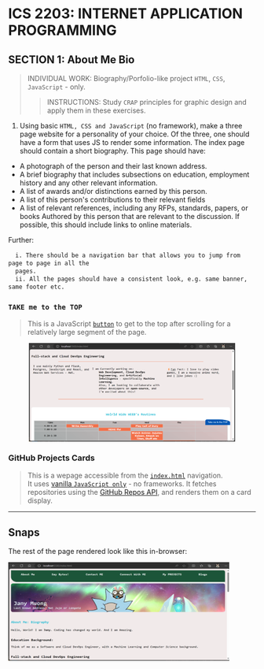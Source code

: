 # ICS 2203: INTERNET APPLICATION PROGRAMMING
## SECTION 1: About Me Bio
> INDIVIDUAL WORK: Biography/Porfolio-like project `HTML`,  `CSS`, `JavaScript` - only.  
>> INSTRUCTIONS: Study `CRAP` principles for graphic design and apply them in these exercises.  

1. Using basic `HTML, CSS and JavaScript` (no framework), make a three page website for a personality of
your choice. Of the three, one should have a form that uses JS to render some information. The index page
should contain a short biography. This page should have:
- A photograph of the person and their last known address.
- A brief biography that includes subsections on education, employment history and any other relevant
information.
- A list of awards and/or distinctions earned by this person.
- A list of this person's contributions to their relevant fields
- A list of relevant references, including any RFPs, standards, papers, or books Authored by this person
that are relevant to the discussion. If possible, this should include links to online materials.

Further:
```
  i. There should be a navigation bar that allows you to jump from page to page in all the 
  pages.
  ii. All the pages should have a consistent look, e.g. same banner, same footer etc.
```
### `TAKE me to the TOP`
> This is a JavaScript [`button`](./js/topbutton.js) to get to the top after scrolling for a relatively large segment of the page.

<p align="center">
  <img align="center" src="./img_icons/button.png" height="200" width="420" title="Top" />
</p>

### GitHub Projects Cards
> This is a wepage accessible from  the [`index.html`](./index.html) navigation.  
> It uses [vanilla `JavaScript only`](./js/projects.js) - no frameworks. It fetches repositories using the [GitHub Repos API](https://docs.github.com/en/rest/repos?apiVersion=2022-11-28#list-repositories-for-a-user), and renders them on a card display.

---
## Snaps

The rest of the page rendered look like this in-browser: 
<p align="left">
  <img align="center" src="./img_icons/main.png" title="Main Page: index.html" height="200" width="450" style="padding-right:100px;" />
</p>